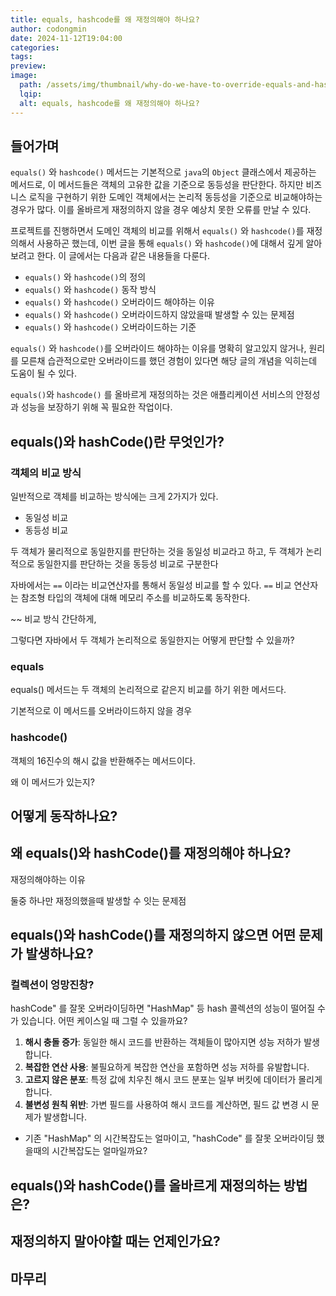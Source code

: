 ```yaml
---
title: equals, hashcode를 왜 재정의해야 하나요?
author: codongmin
date: 2024-11-12T19:04:00
categories: 
tags: 
preview: 
image:
  path: /assets/img/thumbnail/why-do-we-have-to-override-equals-and-hashcode-thumbnail.png
  lqip: 
  alt: equals, hashcode를 왜 재정의해야 하나요?
---
```


## 들어가며

`equals()` 와 `hashcode()` 메서드는 기본적으로 `java`의 `Object` 클래스에서 제공하는 메서드로, 이 메서드들은 객체의 고유한 값을 기준으로 동등성을 판단한다. 하지만 비즈니스 로직을 구현하기 위한 도메인 객체에서는 논리적 동등성을 기준으로 비교해야하는 경우가 많다. 이를 올바르게 재정의하지 않을 경우 예상치 못한 오류를 만날 수 있다.

프로젝트를 진행하면서 도메인 객체의 비교를 위해서 `equals()` 와 `hashcode()`를 재정의해서 사용하곤 했는데, 이번 글을 통해 `equals()` 와 `hashcode()`에 대해서 깊게 알아보려고 한다. 이 글에서는 다음과 같은 내용들을 다룬다. 
- `equals()` 와 `hashcode()`의 정의 
- `equals()` 와 `hashcode()` 동작 방식 
- `equals()` 와 `hashcode()` 오버라이드 해야하는 이유
- `equals()` 와 `hashcode()` 오버라이드하지 않았을때 발생할 수 있는 문제점 
- `equals()` 와 `hashcode()` 오버라이드하는 기준

`equals()` 와 `hashcode()`를 오버라이드 해야하는 이유를 명확히 알고있지 않거나, 원리를 모른채 습관적으로만 오버라이드를 했던 경험이 있다면 해당 글의 개념을 익히는데 도움이 될 수 있다. 

`equals()`와 `hashcode()` 를 올바르게 재정의하는 것은 애플리케이션 서비스의 안정성과 성능을 보장하기 위해 꼭 필요한 작업이다. 

## equals()와 hashCode()란 무엇인가?

### 객체의 비교 방식 

일반적으로 객체를 비교하는 방식에는 크게 2가지가 있다. 
- 동일성 비교 
- 동등성 비교

두 객체가 물리적으로 동일한지를 판단하는 것을 동일성 비교라고 하고, 
두 객체가 논리적으로 동일한지를 판단하는 것을 동등성 비교로 구분한다

자바에서는 `==` 이라는 비교연산자를 통해서 동일성 비교를 할 수 있다. 
`==` 비교 연산자는 참조형 타입의 객체에 대해 메모리 주소를 비교하도록 동작한다. 

~~ 비교 방식 간단하게, 

그렇다면 자바에서 두 객체가 논리적으로 동일한지는 어떻게 판단할 수 있을까?
### equals
equals() 메서드는 두 객체의 논리적으로 같은지 비교를 하기 위한 메서드다. 


기본적으로 이 메서드를 오버라이드하지 않을 경우 

### hashcode()

객체의 16진수의 해시 값을 반환해주는 메서드이다.

왜 이 메서드가 있는지?



## 어떻게 동작하나요?

## 왜 equals()와 hashCode()를 재정의해야 하나요?

재정의해야하는 이유 

둘중 하나만 재정의했을때 발생할 수 잇는 문제점


## equals()와 hashCode()를 재정의하지 않으면 어떤 문제가 발생하나요?


### 컬렉션이 엉망진창?

hashCode" 를 잘못 오버라이딩하면 "HashMap" 등 hash 콜렉션의 성능이 떨어질 수가 있습니다. 어떤 케이스일 때 그럴 수 있을까요?

1. **해시 충돌 증가**: 동일한 해시 코드를 반환하는 객체들이 많아지면 성능 저하가 발생합니다.
2. **복잡한 연산 사용**: 불필요하게 복잡한 연산을 포함하면 성능 저하를 유발합니다.
3. **고르지 않은 분포**: 특정 값에 치우친 해시 코드 분포는 일부 버킷에 데이터가 몰리게 합니다.
4. **불변성 원칙 위반**: 가변 필드를 사용하여 해시 코드를 계산하면, 필드 값 변경 시 문제가 발생합니다.

- 기존 "HashMap" 의 시간복잡도는 얼마이고, "hashCode" 를 잘못 오버라이딩 했을때의 시간복잡도는 얼마일까요?


## equals()와 hashCode()를 올바르게 재정의하는 방법은?


## 재정의하지 말아야할 때는 언제인가요?


## 마무리
